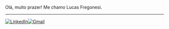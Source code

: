 Olá, muito prazer! Me chamo Lucas Fregonesi.
<hr>

[![LinkedIn](https://img.shields.io/badge/LinkedIn-0077B5?style=for-the-badge&logo=linkedin&logoColor=white)](https://www.linkedin.com/in/lucas-gabriel-fregonesi-reis-39a910184/)[![Gmail](https://img.shields.io/badge/Gmail-D14836?style=for-the-badge&logo=gmail&logoColor=white)](lucaz.fregonesi@gmail.com)
